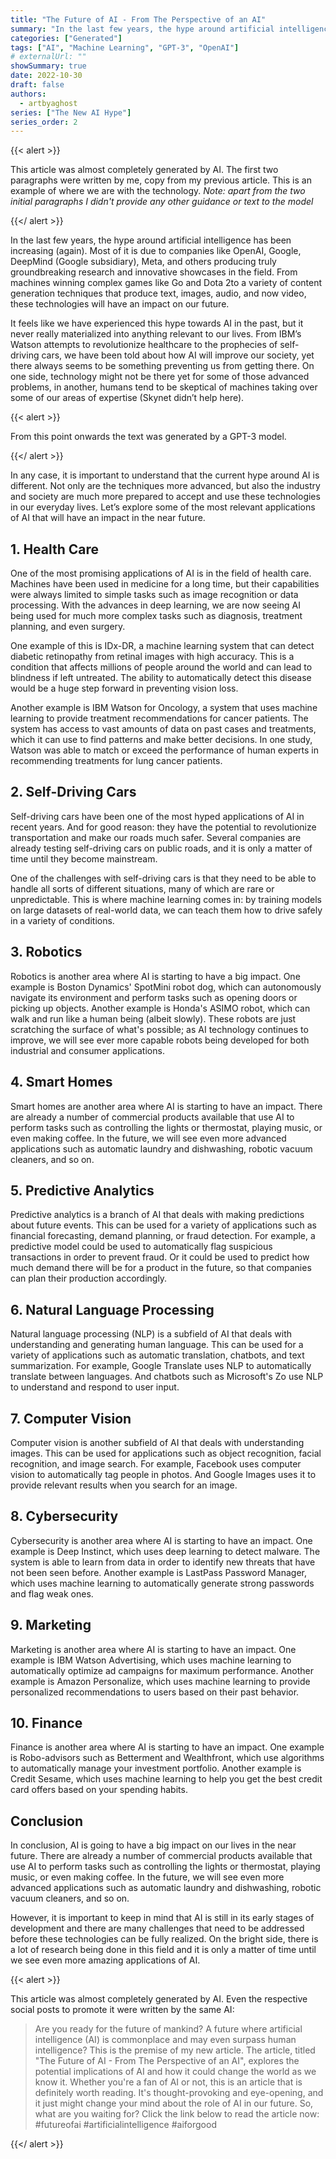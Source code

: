 ```yaml
---
title: "The Future of AI - From The Perspective of an AI"
summary: "In the last few years, the hype around artificial intelligence has been increasing (again). Most of it is due to truly groundbreaking research and innovative showcases in the field. From machines winning complex games like Go and Dota 2, to various content generation techniques, these technologies will impact our future."
categories: ["Generated"]
tags: ["AI", "Machine Learning", "GPT-3", "OpenAI"]
# externalUrl: ""
showSummary: true
date: 2022-10-30
draft: false
authors:
  - artbyaghost
series: ["The New AI Hype"]
series_order: 2
---
```


{{< alert >}}

This article was almost completely generated by AI. The first two paragraphs were written by me, copy from my previous article. This is an example of where we are with the technology. *Note: apart from the two initial paragraphs I didn't provide any other guidance or text to the model*

{{</ alert >}}

In the last few years, the hype around artificial intelligence has been increasing (again). Most of it is due to companies like OpenAI, Google, DeepMind (Google subsidiary), Meta, and others producing truly groundbreaking research and innovative showcases in the field. From machines winning complex games like Go and Dota 2to a variety of content generation techniques that produce text, images, audio, and now video, these technologies will have an impact on our future.

It feels like we have experienced this hype towards AI in the past, but it never really materialized into anything relevant to our lives. From IBM’s Watson attempts to revolutionize healthcare to the prophecies of self-driving cars, we have been told about how AI will improve our society, yet there always seems to be something preventing us from getting there. On one side, technology might not be there yet for some of those advanced problems, in another, humans tend to be skeptical of machines taking over some of our areas of expertise (Skynet didn’t help here). 

{{< alert >}}

From this point onwards the text was generated by a GPT-3 model.

{{</ alert >}}


In any case, it is important to understand that the current hype around AI is different. Not only are the techniques more advanced, but also the industry and society are much more prepared to accept and use these technologies in our everyday lives. Let’s explore some of the most relevant applications of AI that will have an impact in the near future.

## 1. Health Care

One of the most promising applications of AI is in the field of health care. Machines have been used in medicine for a long time, but their capabilities were always limited to simple tasks such as image recognition or data processing. With the advances in deep learning, we are now seeing AI being used for much more complex tasks such as diagnosis, treatment planning, and even surgery.

One example of this is IDx-DR, a machine learning system that can detect diabetic retinopathy from retinal images with high accuracy. This is a condition that affects millions of people around the world and can lead to blindness if left untreated. The ability to automatically detect this disease would be a huge step forward in preventing vision loss.

Another example is IBM Watson for Oncology, a system that uses machine learning to provide treatment recommendations for cancer patients. The system has access to vast amounts of data on past cases and treatments, which it can use to find patterns and make better decisions. In one study, Watson was able to match or exceed the performance of human experts in recommending treatments for lung cancer patients.

## 2. Self-Driving Cars

Self-driving cars have been one of the most hyped applications of AI in recent years. And for good reason: they have the potential to revolutionize transportation and make our roads much safer. Several companies are already testing self-driving cars on public roads, and it is only a matter of time until they become mainstream.

One of the challenges with self-driving cars is that they need to be able to handle all sorts of different situations, many of which are rare or unpredictable. This is where machine learning comes in: by training models on large datasets of real-world data, we can teach them how to drive safely in a variety of conditions.

## 3. Robotics

Robotics is another area where AI is starting to have a big impact. One example is Boston Dynamics' SpotMini robot dog, which can autonomously navigate its environment and perform tasks such as opening doors or picking up objects. Another example is Honda's ASIMO robot, which can walk and run like a human being (albeit slowly). These robots are just scratching the surface of what's possible; as AI technology continues to improve, we will see ever more capable robots being developed for both industrial and consumer applications.

## 4. Smart Homes

Smart homes are another area where AI is starting to have an impact. There are already a number of commercial products available that use AI to perform tasks such as controlling the lights or thermostat, playing music, or even making coffee. In the future, we will see even more advanced applications such as automatic laundry and dishwashing, robotic vacuum cleaners, and so on.

## 5. Predictive Analytics

Predictive analytics is a branch of AI that deals with making predictions about future events. This can be used for a variety of applications such as financial forecasting, demand planning, or fraud detection. For example, a predictive model could be used to automatically flag suspicious transactions in order to prevent fraud. Or it could be used to predict how much demand there will be for a product in the future, so that companies can plan their production accordingly.

## 6. Natural Language Processing

Natural language processing (NLP) is a subfield of AI that deals with understanding and generating human language. This can be used for a variety of applications such as automatic translation, chatbots, and text summarization. For example, Google Translate uses NLP to automatically translate between languages. And chatbots such as Microsoft's Zo use NLP to understand and respond to user input.

## 7. Computer Vision

Computer vision is another subfield of AI that deals with understanding images. This can be used for applications such as object recognition, facial recognition, and image search. For example, Facebook uses computer vision to automatically tag people in photos. And Google Images uses it to provide relevant results when you search for an image.

## 8. Cybersecurity

Cybersecurity is another area where AI is starting to have an impact. One example is Deep Instinct, which uses deep learning to detect malware. The system is able to learn from data in order to identify new threats that have not been seen before. Another example is LastPass Password Manager, which uses machine learning to automatically generate strong passwords and flag weak ones.

## 9. Marketing

Marketing is another area where AI is starting to have an impact. One example is IBM Watson Advertising, which uses machine learning to automatically optimize ad campaigns for maximum performance. Another example is Amazon Personalize, which uses machine learning to provide personalized recommendations to users based on their past behavior.

## 10. Finance

Finance is another area where AI is starting to have an impact. One example is Robo-advisors such as Betterment and Wealthfront, which use algorithms to automatically manage your investment portfolio. Another example is Credit Sesame, which uses machine learning to help you get the best credit card offers based on your spending habits.

## Conclusion

In conclusion, AI is going to have a big impact on our lives in the near future. There are already a number of commercial products available that use AI to perform tasks such as controlling the lights or thermostat, playing music, or even making coffee. In the future, we will see even more advanced applications such as automatic laundry and dishwashing, robotic vacuum cleaners, and so on. 

However, it is important to keep in mind that AI is still in its early stages of development and there are many challenges that need to be addressed before these technologies can be fully realized. On the bright side, there is a lot of research being done in this field and it is only a matter of time until we see even more amazing applications of AI.


{{< alert >}}

This article was almost completely generated by AI. Even the respective social posts to promote it were written by the same AI: 

>Are you ready for the future of mankind? A future where artificial intelligence (AI) is commonplace and may even surpass human intelligence? This is the premise of my new article. The article, titled "The Future of AI - From The Perspective of an AI", explores the potential implications of AI and how it could change the world as we know it. Whether you're a fan of AI or not, this is an article that is definitely worth reading. It's thought-provoking and eye-opening, and it just might change your mind about the role of AI in our future. So, what are you waiting for? Click the link below to read the article now: #futureofai #artificialintelligence #aiforgood

{{</ alert >}}


